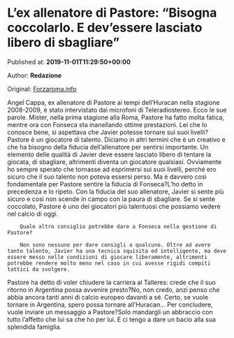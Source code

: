 
# L’ex allenatore di Pastore: “Bisogna coccolarlo. E dev’essere lasciato libero di sbagliare”

Published at: **2019-11-01T11:29:50+00:00**

Author: **Redazione**

Original: [Forzaroma.info](https://www.forzaroma.info/news-as-roma/lex-allenatore-di-pastore-bisogna-coccolarlo-e-devessere-lasciato-libero-di-sbagliare/)

Angel Cappa, ex allenatore di Pastore ai tempi dell’Huracan nella stagione 2008-2009, è stato intervistato dai microfoni di Teleradiostereo. Ecco le sue parole.
Mister, nella prima stagione alla Roma, Pastore ha fatto molta fatica, mentre ora con Fonseca sta inanellando ottime prestazioni. Lei che lo conosce bene, si aspettava che Javier potesse tornare sui suoi livelli?Pastore è un giocatore di talento. Diciamo in altri termini che è un creativo e che ha bisogno della fiducia dell’allenatore per sentirsi importante. Un elemento delle qualità di Javier deve essere lasciato libero di tentare la giocata, di sbagliare, altrimenti diventa un giocatore qualsiasi. Ovviamente ho sempre sperato che tornasse ad esprimersi sui suoi livelli, perché ero sicuro che il suo talento non poteva essersi perso.
Ma è davvero cosi fondamentale per Pastore sentire la fiducia di Fonseca?L’ho detto in precedenza e lo ripeto. Con la fiducia del suo allenatore, Javier si sente più sicuro e così non scende in campo con la paura di sbagliare. Se si sente coccolato, Pastore è uno dei giocatori più talentuosi che possiamo vedere nel calcio di oggi.

        Quale altro consiglio potrebbe dare a Fonseca nella gestione di Pastore?
        
        Non sono nessuno per dare consigli a qualcuno. Oltre ad avere tanto talento, Javier ha una tecnica squisita ed intelligente, ma deve essere messo nelle condizioni di giocare liberamente, altrimenti potrebbe rendere molto meno nel caso in cui avesse rigidi compiti tattici da svolgere.
      
Pastore ha detto di voler chiudere la carriera al Talleres: crede che il suo ritorno in Argentina possa avvenire presto?No, non credo, anzi penso che abbia ancora tanti anni di calcio europeo davanti a sé. Certo, se vuole tornare in Argentina, spero possa tornare all’Huracan…
Per concludere, vuole inviare un messaggio a Pastore?Solo mandargli un abbraccio con tutto l’affetto che lui sa che ho per lui. E ci tengo a dare un bacio alla sua splendida famiglia.
